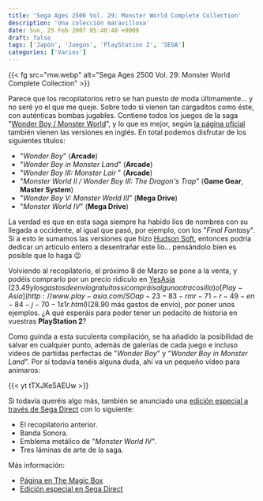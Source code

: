 ```yaml
---
title: 'Sega Ages 2500 Vol. 29: Monster World Complete Collection'
description: 'Una colección maravillosa'
date: Sun, 25 Feb 2007 05:40:48 +0000
draft: false
tags: ['Japón', 'Juegos', 'PlayStation 2', 'SEGA']
categories: ['Varios']
---
```


{{< fg src="mw.webp" alt="Sega Ages 2500 Vol. 29: Monster World Complete Collection" >}}

Parece que los recopilatorios retro se han puesto de moda últimamente... y no seré yo el que me queje. Sobre todo si vienen tan cargaditos como éste, con auténticas bombas jugables. Contiene todos los juegos de la saga "[Wonder Boy / Monster World](http://en.wikipedia.org/wiki/Westone)", y lo que es mejor, según [la página oficial](http://ages.sega.jp/vol29/home.html) también vienen las versiones en inglés. En total podemos disfrutar de los siguientes títulos:

*   "_Wonder Boy_" (**Arcade**)
*   "_Wonder Boy in Monster Land_" (**Arcade**)
*   "_Wonder Boy III: Monster Lair_ " (**Arcade**)
*   "_Monster World II / Wonder Boy III: The Dragon's Trap_" (**Game Gear**, **Master System**)
*   "_Wonder Boy V: Monster World III_" (**Mega Drive**)
*   "_Monster World IV_" (**Mega Drive**)

La verdad es que en esta saga siempre ha habido líos de nombres con su llegada a occidente, al igual que pasó, por ejemplo, con los "_Final Fantasy_". Si a esto le sumamos las versiones que hizo [Hudson Soft](/hudson-soft/), entonces podría dedicar un artículo entero a desentrañar este lío... pensándolo bien es posible que lo haga :wink:

Volviendo al recopilatorio, el próximo 8 de Marzo se pone a la venta, y podéis comprarlo por un precio ridículo en [YesAsia](http://global.yesasia.com/assocred.asp?FVFE4UG1+http://global.yesasia.com/en/PrdDept.aspx/code-j/section-games/pid-1004612499/) ($23.49 y los gastos de envío gratuitos si compráis alguna otra cosilla) o [Play-Asia](http://www.play-asia.com/SOap-23-83-rmr-71-r-49-en-84-j-70-1s1r.html) ($28.90 más gastos de envío), por poner unos ejemplos. ¿A qué esperáis para poder tener un pedacito de historia en vuestras **PlayStation 2**?

Como guinda a esta suculenta compilación, se ha añadido la posibilidad de salvar en cualquier punto, además de galerías de cada juego e incluso vídeos de partidas perfectas de "_Wonder Boy_" y "_Wonder Boy in Monster Land_". Por si todavía tenéis alguna duda, ahí va un pequeño vídeo para animaros:

{{< yt tTXJKe5AEUw >}}

Si todavía queréis algo más, también se anunciado una [edición especial a través de Sega Direct](http://www.play-asia.com/SOap-23-83-rmr-71-r-49-en-84-j-70-1u9w.html) con lo siguiente:

*   El recopilatorio anterior.
*   Banda Sonora.
*   Emblema metálico de "_Monster World Ⅳ_".
*   Tres láminas de arte de la saga.

Más información:

*   [Página en The Magic Box](http://www.the-magicbox.com/0612/game061225c.shtml)
*   [Edición especial en Sega Direct](http://segadirect.jp/Catalog/ProductDetail.aspx?SKU=0101012-01700&K=sega+ages&O=S&A=N)